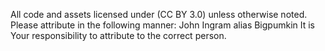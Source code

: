 All code and assets licensed under (CC BY 3.0) unless otherwise noted.
Please attribute in the following manner: 
John Ingram alias Bigpumkin
It is Your responsibility to attribute to the correct person.
